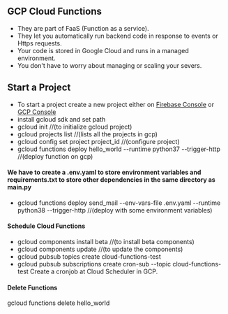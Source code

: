 ## GCP Cloud Functions
* They are part of FaaS (Function as a service).
* They let you automatically run backend code in response to events or Https requests.
* Your code is stored in Google Cloud and runs in a managed environment.
* You don't have to worry about managing or scaling your severs.

## Start a Project
* To start a project create a new project either on [Firebase Console](https://console.firebase.google.com/) or [GCP Console](https://console.cloud.google.com/)
* install gcloud sdk and set path
* gcloud init //(to initialize gcloud project)
* gcloud projects list //(lists all the projects in gcp)
* gcloud config set project project_id //(configure project)
* gcloud functions deploy hello_world --runtime python37 --trigger-http //(deploy function on gcp)

#### We have to create a .env.yaml to store environment variables and requirements.txt to store other dependencies in the same directory as main.py
* gcloud functions deploy send_mail --env-vars-file .env.yaml --runtime python38 --trigger-http //(deploy with some environment variables)

#### Schedule Cloud Functions
* gcloud components install beta //(to install beta components)
* gcloud components update //(to update the components)
* gcloud pubsub topics create cloud-functions-test
* gcloud pubsub subscriptions create cron-sub --topic cloud-functions-test
Create a cronjob at Cloud Scheduler in GCP.

#### Delete Functions
gcloud functions delete hello_world
